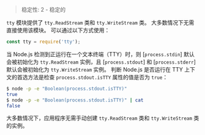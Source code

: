 
<!--introduced_in=v0.10.0-->

> 稳定性: 2 - 稳定的

`tty` 模块提供了 `tty.ReadStream` 类和 `tty.WriteStream` 类。
大多数情况下无需直接使用该模块。
可以通过以下方式使用：

```js
const tty = require('tty');
```

当 Node.js 检测到正运行在一个文本终端（TTY）时，则 [`process.stdin`] 默认会被初始化为 `tty.ReadStream` 实例，且 [`process.stdout`] 和 [`process.stderr`] 默认会被初始化为 `tty.WriteStream` 实例。
判断 Node.js 是否运行在 TTY 上下文的首选方法是检查 `process.stdout.isTTY` 属性的值是否为 `true`：


```sh
$ node -p -e "Boolean(process.stdout.isTTY)"
true
$ node -p -e "Boolean(process.stdout.isTTY)" | cat
false
```

大多数情况下，应用程序无需手动创建 `tty.ReadStream` 类和 `tty.WriteStream` 类的实例。


